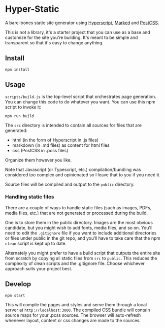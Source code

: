 # Hyper-Static

A bare-bones static site generator using [Hyperscript](https://github.com/hyperhype/hyperscript), [Marked](https://github.com/markedjs/marked) and [PostCSS](https://github.com/postcss/postcss).

This is not a library, it's a starter project that you can use as a base and customize for the site you're building. It's meant to be simple and transparent so that it's easy to change anything.

## Install

	npm install

## Usage

`scripts/build.js` is the top-level script that orchestrates page generation. You can change this code to do whatever you want. You can use this npm script to invoke it:

	npm run build

The `src` directory is intended to contain all sources for files that are generated:

* html (in the form of Hyperscript in .js files)
* markdown (in .md files) as content for html files
* css (PostCSS in .pcss files)

Organize them however you like.

Note that Javascript (or Typescript, etc.) compilation/bundling was considered too complex and opinionated so I leave that to you if you need it.

Source files will be compiled and output to the `public` directory.

### Handling static files

There are a couple of ways to handle static files (such as images, PDFs, media files, etc.) that are not generated or processed during the build.

One is to store them in the public directory. Images are the most obvious candidate, but you might wish to add fonts, media files, and so on. You'll need to edit the `.gitignore` file if you want to include additional directories or files under public in the git repo, and you'll have to take care that the npm `clean` script is kept up to date.

Alternately you might prefer to have a build script that outputs the entire site from scratch by copying all static files from `src` to `public`. This reduces the complexity of clean scripts and the .gitignore file. Choose whichever approach suits your project best.

## Develop

	npm start

This will compile the pages and styles and serve them through a local server at `http://localhost:3000`. The compiled CSS bundle will contain source maps for your .pcss sources. The browser will auto-refresh whenever layout, content or css changes are made to the sources.
